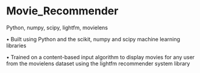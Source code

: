 # Movie_Recommender
Python, numpy, scipy, lightfm, movielens

•	Built using Python and the scikit, numpy and scipy machine learning libraries

•	Trained on a content-based input algorithm to display movies for any user from the movielens dataset using the lightfm recommender system library
